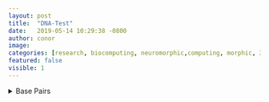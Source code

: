 ```yaml
---
layout: post
title:  "DNA-Test"
date:   2019-05-14 10:29:38 -0800
author: conor
image: 
categories: [research, biocomputing, neuromorphic,computing, morphic, 3D, 3D IC, 3D Computing, futurism]
featured: false
visible: 1
---
```


<details><summary>Base Pairs</summary>
Adenine
<br>
<iframe style="width: 500px; height: 300px;" frameborder="0" 			src="https://embed.molview.org/v1/?mode=balls&cid=190"></iframe>
<br>
Cytosine
<br>
<iframe style="width: 500px; height: 300px;" frameborder="0" src="https://embed.molview.org/v1/?mode=balls&cid=597"></iframe>
<br><br>
Guanine
<br>
<iframe style="width: 500px; height: 300px;" frameborder="0" src="https://embed.molview.org/v1/?mode=balls&cid=135398634"></iframe>
<br><br>
Uracil
    <br>
<iframe style="width: 500px; height: 300px;" frameborder="0" src="https://embed.molview.org/v1/?mode=balls&cid=1174"></iframe>
<br><br>
Thymine
    <br>
<iframe style="width: 500px; height: 300px;" frameborder="0" 	src="https://embed.molview.org/v1/?mode=balls&cid=1135"></iframe>
</details>






